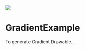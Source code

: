 [![](https://jitpack.io/v/khaleeljageer/GradientBg.svg)](https://jitpack.io/#khaleeljageer/GradientBg)



# GradientExample
To generate Gradient Drawable...
